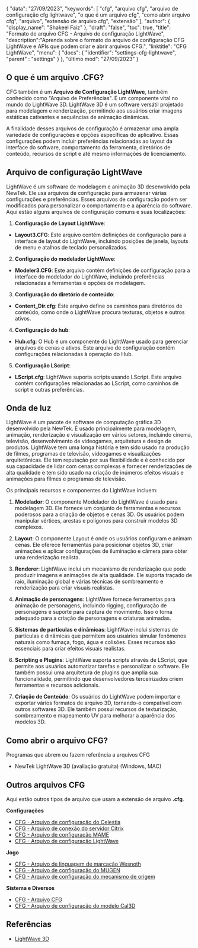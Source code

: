 {
"data": "27/09/2023",
  "keywords": [
"cfg",
"arquivo cfg",
"arquivo de configuração cfg lightwave",
"o que é um arquivo cfg",
"como abrir arquivo cfg",
"arquivo",
"extensão de arquivo cfg",
"extensão"
],
  "author": {
"display_name": "Shakeel Faiz"
},
"draft": "false",
"toc": true,
"title": "Formato de arquivo CFG - Arquivo de configuração LightWave",
  "description":"Aprenda sobre o formato do arquivo de configuração CFG LightWave e APIs que podem criar e abrir arquivos CFG.",
"linktitle": "CFG LightWave",
  "menu": {
    "docs": {
      "identifier": "settings-cfg-lightwave",
"parent" : "settings"
}
},
"último mod": "27/09/2023"
}

## O que é um arquivo .CFG?

CFG também é um **Arquivo de Configuração LightWave**, também conhecido como "Arquivo de Preferências". É um componente vital no mundo do LightWave 3D. LightWave 3D é um software versátil projetado para modelagem e renderização, permitindo aos usuários criar imagens estáticas cativantes e sequências de animação dinâmicas.

A finalidade desses arquivos de configuração é armazenar uma ampla variedade de configurações e opções específicas do aplicativo. Essas configurações podem incluir preferências relacionadas ao layout da interface do software, comportamento da ferramenta, diretórios de conteúdo, recursos de script e até mesmo informações de licenciamento.

## Arquivo de configuração LightWave

LightWave é um software de modelagem e animação 3D desenvolvido pela NewTek. Ele usa arquivos de configuração para armazenar várias configurações e preferências. Esses arquivos de configuração podem ser modificados para personalizar o comportamento e a aparência do software. Aqui estão alguns arquivos de configuração comuns e suas localizações:

1. **Configuração de Layout LightWave**:
    












- **Layout3.CFG**: Este arquivo contém definições de configuração para a interface de layout do LightWave, incluindo posições de janela, layouts de menu e atalhos de teclado personalizados.

2. **Configuração do modelador LightWave**:
    












- **Modeler3.CFG**: Este arquivo contém definições de configuração para a interface do modelador do LightWave, incluindo preferências relacionadas a ferramentas e opções de modelagem.

3. **Configuração do diretório de conteúdo**:
    












- **Content_Dir.cfg**: Este arquivo define os caminhos para diretórios de conteúdo, como onde o LightWave procura texturas, objetos e outros ativos.

4. **Configuração do hub**:
    












- **Hub.cfg**: O Hub é um componente do LightWave usado para gerenciar arquivos de cenas e ativos. Este arquivo de configuração contém configurações relacionadas à operação do Hub.

5. **Configuração LScript**:
    












- **LScript.cfg**: LightWave suporta scripts usando LScript. Este arquivo contém configurações relacionadas ao LScript, como caminhos de script e outras preferências.

## Onda de luz

LightWave é um pacote de software de computação gráfica 3D desenvolvido pela NewTek. É usado principalmente para modelagem, animação, renderização e visualização em vários setores, incluindo cinema, televisão, desenvolvimento de videogames, arquitetura e design de produtos. LightWave tem uma longa história e tem sido usado na produção de filmes, programas de televisão, videogames e visualizações arquitetônicas. Ele tem reputação por sua flexibilidade e é conhecido por sua capacidade de lidar com cenas complexas e fornecer renderizações de alta qualidade e tem sido usado na criação de inúmeros efeitos visuais e animações para filmes e programas de televisão.

Os principais recursos e componentes do LightWave incluem:

1. **Modelador**: O componente Modelador do LightWave é usado para modelagem 3D. Ele fornece um conjunto de ferramentas e recursos poderosos para a criação de objetos e cenas 3D. Os usuários podem manipular vértices, arestas e polígonos para construir modelos 3D complexos.
    












2. **Layout**: O componente Layout é onde os usuários configuram e animam cenas. Ele oferece ferramentas para posicionar objetos 3D, criar animações e aplicar configurações de iluminação e câmera para obter uma renderização realista.
    












3. **Renderer**: LightWave inclui um mecanismo de renderização que pode produzir imagens e animações de alta qualidade. Ele suporta traçado de raio, iluminação global e várias técnicas de sombreamento e renderização para criar visuais realistas.
    












4. **Animação de personagens**: LightWave fornece ferramentas para animação de personagens, incluindo rigging, configuração de personagens e suporte para captura de movimento. Isso o torna adequado para a criação de personagens e criaturas animadas.
    












5. **Sistemas de partículas e dinâmicas**: LightWave inclui sistemas de partículas e dinâmicas que permitem aos usuários simular fenômenos naturais como fumaça, fogo, água e colisões. Esses recursos são essenciais para criar efeitos visuais realistas.
    












6. **Scripting e Plugins**: LightWave suporta scripts através de LScript, que permite aos usuários automatizar tarefas e personalizar o software. Ele também possui uma arquitetura de plugins que amplia sua funcionalidade, permitindo que desenvolvedores terceirizados criem ferramentas e recursos adicionais.
    












7. **Criação de Conteúdo**: Os usuários do LightWave podem importar e exportar vários formatos de arquivo 3D, tornando-o compatível com outros softwares 3D. Ele também possui recursos de texturização, sombreamento e mapeamento UV para melhorar a aparência dos modelos 3D.
    












## Como abrir o arquivo CFG?

Programas que abrem ou fazem referência a arquivos CFG

- NewTek LightWave 3D (avaliação gratuita) (Windows, MAC)

## Outros arquivos CFG

Aqui estão outros tipos de arquivo que usam a extensão de arquivo **.cfg**.

**Configurações**
- [CFG - Arquivo de configuração do Celestia](/pt/settings/cfg-celestia/)
- [CFG - Arquivo de conexão do servidor Citrix](/pt/settings/cfg-citrix/)
- [CFG - Arquivo de configuração MAME](/pt/settings/cfg-mame/)
- [CFG - Arquivo de configuração LightWave](/pt/settings/cfg-lightwave/)

**Jogo**
- [CFG - Arquivo de linguagem de marcação Wesnoth](/pt/game/cfg-wesnoth/)
- [CFG - Arquivo de configuração do MUGEN](/pt/game/cfg-mugen/)
- [CFG - Arquivo de configuração do mecanismo de origem](/pt/game/cfg-sourceengine/)

**Sistema e Diversos**
- [CFG - Arquivo CFG](/pt/system/cfg/)
- [CFG - Arquivo de configuração do modelo Cal3D](/pt/misc/cfg-cal3d/)

## Referências
* [LightWave 3D](https://en.wikipedia.org/wiki/LightWave_3D)
